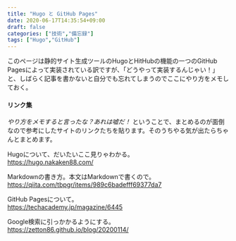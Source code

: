 ```yaml
---
title: "Hugo と GitHub Pages"
date: 2020-06-17T14:35:54+09:00
draft: false
categories: ["技術","備忘録"]
tags: ["Hugo","GitHub"]
---
```


このページは静的サイト生成ツールのHugoとHitHubの機能の一つのGitHub Pagesによって実装されている訳ですが、「どうやって実装するんじゃい！」と、しばらく記事を書かないと自分でも忘れてしまうのでここにやり方をメモしておく。

#### リンク集
  *やり方をメモすると言ったな？あれは嘘だ！* ということで、まとめるのが面倒なので参考にしたサイトのリンクたちを貼ります。そのうちやる気が出たらちゃんとまとめます。

Hugoについて、だいたいここ見りゃわかる。  
https://hugo.nakaken88.com/

Markdownの書き方。本文はMarkdownで書くので。  
https://qiita.com/tbpgr/items/989c6badefff69377da7

GitHub Pagesについて。  
https://techacademy.jp/magazine/6445

Google検索に引っかかるようにする。  
https://zetton86.github.io/blog/20200114/

